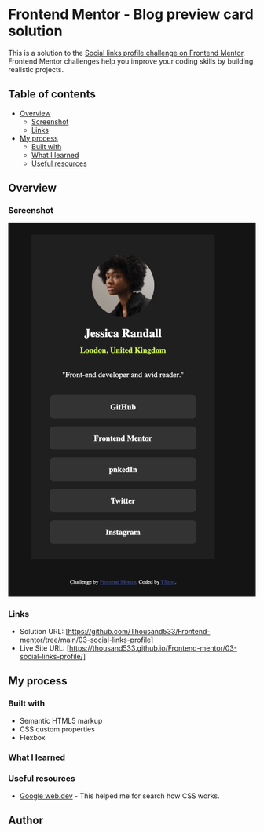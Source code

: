 # Frontend Mentor - Blog preview card solution

This is a solution to the [Social links profile challenge on Frontend Mentor](https://www.frontendmentor.io/challenges/social-links-profile-UG32l9m6dQ). Frontend Mentor challenges help you improve your coding skills by building realistic projects. 

## Table of contents

- [Overview](#overview)
  - [Screenshot](#screenshot)
  - [Links](#links)
- [My process](#my-process)
  - [Built with](#built-with)
  - [What I learned](#what-i-learned)
  - [Useful resources](#useful-resources)

## Overview

### Screenshot
![social-links-profile Screenshot](image.png)

### Links

- Solution URL: [https://github.com/Thousand533/Frontend-mentor/tree/main/03-social-links-profile]
- Live Site URL: [https://thousand533.github.io/Frontend-mentor/03-social-links-profile/]

## My process

### Built with

- Semantic HTML5 markup
- CSS custom properties
- Flexbox

### What I learned


### Useful resources

- [Google web.dev](https://web.dev/learn/css/flexbox?hl=zh-tw) - This helped me for search how CSS works.


## Author



